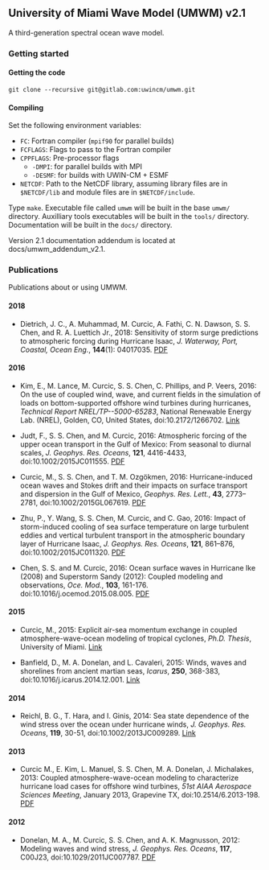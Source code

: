 ## University of Miami Wave Model (UMWM) v2.1

A third-generation spectral ocean wave model.

### Getting started

#### Getting the code

```
git clone --recursive git@gitlab.com:uwincm/umwm.git
```

#### Compiling

Set the following environment variables:

* `FC`: Fortran compiler (`mpif90` for parallel builds)
* `FCFLAGS`: Flags to pass to the Fortran compiler
* `CPPFLAGS`: Pre-processor flags
  - `-DMPI`: for parallel builds with MPI
  - `-DESMF`: for builds with UWIN-CM + ESMF
* `NETCDF`: Path to the NetCDF library, assuming 
library files are in `$NETCDF/lib` and module files are in `$NETCDF/include`.

Type `make`. Executable file called `umwm` will be built in the 
base `umwm/` directory. Auxilliary tools executables will be 
built in the `tools/` directory. Documentation will be
built in the `docs/` directory.

Version 2.1 documentation addendum is located at docs/umwm_addendum_v2.1.

### Publications

Publications about or using UMWM.

#### 2018

* Dietrich, J. C., A. Muhammad, M. Curcic, A. Fathi, C. N. Dawson, S. S. Chen, and R. A. Luettich Jr., 2018: Sensitivity of storm surge predictions to atmospheric forcing during Hurricane Isaac, *J. Waterway, Port, Coastal, Ocean Eng.*, **144**(1): 04017035. [PDF](https://github.com/milancurcic/publications/blob/master/Dietrich_etal_WWENG2018.pdf)

#### 2016

* Kim, E., M. Lance, M. Curcic, S. S. Chen, C. Phillips, and P. Veers, 2016: On the use of coupled wind, wave, and current fields in the simulation of loads on bottom-supported offshore wind turbines during hurricanes, *Technical Report NREL/TP--5000-65283*, National Renewable Energy Lab. (NREL), Golden, CO, United States, doi:10.2172/1266702. [Link](http://www.osti.gov/scitech/biblio/1266702)

* Judt, F., S. S. Chen, and M. Curcic, 2016: Atmospheric forcing of the upper ocean transport in the Gulf of Mexico: From seasonal to diurnal scales, *J. Geophys. Res. Oceans*, **121**, 4416-4433, doi:10.1002/2015JC011555. [PDF](https://github.com/milancurcic/publications/blob/master/Judt_etal_JGR2016.pdf)

* Curcic, M., S. S. Chen, and T. M. Ozgökmen, 2016: Hurricane-induced ocean waves and Stokes drift and their impacts on surface transport and dispersion in the Gulf of Mexico, *Geophys. Res. Lett.*, **43**, 2773–2781, doi:10.1002/2015GL067619. [PDF](https://github.com/milancurcic/publications/blob/master/Curcic_etal_GRL2016.pdf)

* Zhu, P., Y. Wang, S. S. Chen, M. Curcic, and C. Gao, 2016: Impact of storm-induced cooling of sea surface temperature on large turbulent eddies and vertical turbulent transport in the atmospheric boundary layer of Hurricane Isaac, *J. Geophys. Res. Oceans*, **121**, 861–876, doi:10.1002/2015JC011320. [PDF](https://github.com/milancurcic/publications/blob/master/Zhu_etal_JGR2016.pdf)

* Chen, S. S. and M. Curcic, 2016: Ocean surface waves in Hurricane Ike (2008) and Superstorm Sandy (2012): Coupled modeling and observations, *Oce. Mod.*, **103**, 161-176. doi:10.1016/j.ocemod.2015.08.005. [PDF](https://github.com/milancurcic/publications/blob/master/Chen_and_Curcic_OM2016.pdf)

#### 2015

* Curcic, M., 2015: Explicit air-sea momentum exchange in coupled atmosphere-wave-ocean modeling of tropical cyclones, *Ph.D. Thesis*, University of Miami. [Link](http://scholarlyrepository.miami.edu/oa_dissertations/1512)

* Banfield, D., M. A. Donelan, and L. Cavaleri, 2015: Winds, waves and shorelines from ancient martian seas, *Icarus*, **250**, 368-383, doi:10.1016/j.icarus.2014.12.001. [Link](http://www.sciencedirect.com/science/article/pii/S0019103514006794)

#### 2014

* Reichl, B. G., T. Hara, and I. Ginis, 2014: Sea state dependence of the wind stress over the ocean under hurricane winds, *J. Geophys. Res. Oceans*, **119**, 30-51, doi:10.1002/2013JC009289. [Link](http://onlinelibrary.wiley.com/doi/10.1002/2013JC009289/full)

#### 2013

* Curcic M., E. Kim, L. Manuel, S. S. Chen, M. A. Donelan, J. Michalakes, 2013: Coupled atmosphere-wave-ocean modeling to characterize hurricane load cases for offshore wind turbines, *51st AIAA Aerospace Sciences Meeting*, January 2013, Grapevine TX, doi:10.2514/6.2013-198. [PDF](https://github.com/milancurcic/publications/blob/master/Curcic_etal_AIAA2013.pdf)

#### 2012

* Donelan, M. A., M. Curcic, S. S. Chen, and A. K. Magnusson, 2012: Modeling waves and wind stress, *J. Geophys. Res. Oceans*, **117**, C00J23, doi:10.1029/2011JC007787. [PDF](https://github.com/milancurcic/publications/blob/master/Donelan_etal_JGR2012.pdf)
